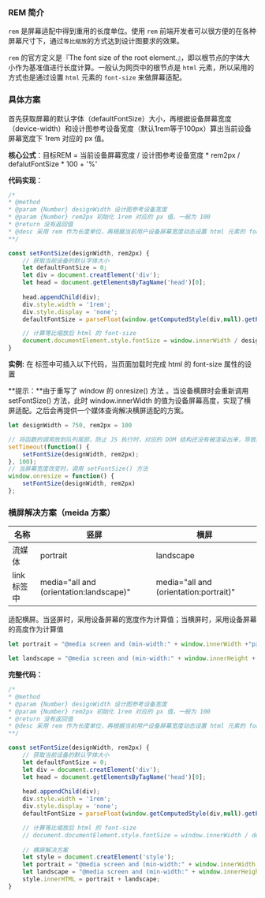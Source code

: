 ### REM 简介

`rem` 是屏幕适配中得到重用的长度单位。使用 `rem` 前端开发者可以很方便的在各种屏幕尺寸下，通过`等比缩放`的方式达到设计图要求的效果。

`rem` 的官方定义是『The font size of the root element.』，即以根节点的字体大小作为基准值进行长度计算。一般认为网页中的根节点是 `html` 元素，所以采用的方式也是通过设置 `html` 元素的 `font-size` 来做屏幕适配。

### 具体方案

首先获取屏幕的默认字体（defaultFontSize）大小，再根据设备屏幕宽度（device-width）和设计图参考设备宽度（默认1rem等于100px）算出当前设备屏幕宽度下 1rem 对应的 px 值。

**核心公式**：目标REM = 当前设备屏幕宽度 / 设计图参考设备宽度 * rem2px / defalutFontSize * 100 + '%'

**代码实现**：

```javaScript
/*
* @method
* @param {Number} designWidth 设计图参考设备宽度
* @param {Number} rem2px 初始化 1rem 对应的 px 值，一般为 100
* @return 没有返回值
* @desc 采用 rem 作为长度单位，再根据当前用户设备屏幕宽度动态设置 html 元素的 font-size 达到屏幕* 适配的目的
**/

const setFontSize(designWidth, rem2px) {
    // 获取当前设备的默认字体大小
    let defaultFontSize = 0;
    let div = document.creatElement('div');
    let head = document.getElementsByTagName('head')[0];
  
    head.appendChild(div);
    div.style.width = '1rem';
    div.style.display = 'none';
    defaultFontSize = parseFloat(window.getComputedStyle(div,null).getPropertyValue('width'));

    // 计算等比缩放后 html 的 font-size
    document.documentElement.style.fontSize = window.innerWidth / designWidth * rem2px / defaultFontSize * 100 + '%';
}
```

**实例:** 在 <head> 标签中可插入以下代码，当页面加载时完成 html 的 font-size 属性的设置

**提示：**由于重写了 window 的 onresize() 方法 。当设备横屏时会重新调用 setFontSize() 方法，此时 window.innerWidth 的值为设备屏幕高度，实现了横屏适配。之后会再提供一个媒体查询解决横屏适配的方案。

```javascript
let designWidth = 750, rem2px = 100

// 将函数的调用放到队列尾部，防止 JS 执行时，对应的 DOM 结构还没有被渲染出来，导致函数执行无效
setTimeout(function() {
    setFontSize(designWidth, rem2px);
}, 100);
// 当屏幕宽度改变时，调用 setFontSize() 方法
window.onresize = function() {
    setFontSize(designWidth, rem2px)
};
```

### 横屏解决方案（meida 方案）

| 名称 | 竖屏 | 横屏 |
| ---- | ---- | ---- |
| 流媒体 | portrait | landscape |
| link标签中 | media="all and (orientation:landscape)" | media="all and (orientation:portrait)" |


适配横屏。当竖屏时，采用设备屏幕的宽度作为计算值；当横屏时，采用设备屏幕的高度作为计算值

```javascript
let portrait = "@media screen and (min-width:" + window.innerWidth +"px){ html { font-size:"+ window.innerWidth / designWidth * rem2px / defaultFontSize * 100 +"%;}}";

let landscape = "@media screen and (min-width:" + window.innerHeight + "px){ html { font-size: "+ window.innerHeight / designWidth * rem2px / defaultFontSize * 100 +"px}}";
```

**完整代码：**

```javascript
/*
* @method
* @param {Number} designWidth 设计图参考设备宽度
* @param {Number} rem2px 初始化 1rem 对应的 px 值，一般为 100
* @return 没有返回值
* @desc 采用 rem 作为长度单位，再根据当前用户设备屏幕宽度动态设置 html 元素的 font-size 达到屏幕* 适配的目的
**/

const setFontSize(designWidth, rem2px) {
    // 获取当前设备的默认字体大小
    let defaultFontSize = 0;
    let div = document.creatElement('div');
    let head = document.getElementsByTagName('head')[0];
  
    head.appendChild(div);
    div.style.width = '1rem';
    div.style.display = 'none';
    defaultFontSize = parseFloat(window.getComputedStyle(div,null).getPropertyValue('width'));

    // 计算等比缩放后 html 的 font-size
    // document.documentElement.style.fontSize = window.innerWidth / designWidth * rem2px / defaultFontSize * 100 + '%';
    
    // 横屏解决方案
    let style = document.creatElement('style');
    let portrait = "@media screen and (min-width:" + window.innerWidth +"px){ html { font-size:"+ window.innerWidth / designWidth * rem2px / defaultFontSize * 100 +"%;}}";
	let landscape = "@media screen and (min-width:" + window.innerHeight + "px){ html { font-size: "+ window.innerHeight / designWidth * rem2px / defaultFontSize * 100 +"px}}";
    style.innerHTML = portrait + landscape;
}
```



